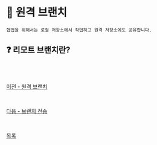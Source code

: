# **:iphone: 원격 브랜치**
```PROPERTIES
협업을 위해서는 로컬 저장소에서 작업하고 원격 저장소에도 공유합니다.
```

## **:question: 리모트 브랜치란?**






<br><br>

[이전 - 원격 브랜치](09_remote-branch.md)

<br>

[다음 - 브랜치 전송](10_branch-push.md)

<br>

[목록](README.md)